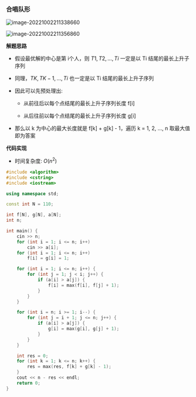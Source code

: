### 合唱队形

![image-20221002211338660](http://www.cdn.liver0377.xyz/typora/202210022113727.png)

![image-20221002211356860](http://www.cdn.liver0377.xyz/typora/202210022113887.png)



**解题思路**

- 假设最优解的中心是第 i个人，则 $T1,T2,…,Ti$ 一定是以 Ti 结尾的最长上升子序列

- 同理，$TK,TK−1,…,Ti$ 也一定是以 Ti 结尾的最长上升子序列

- 因此可以先预处理出:

  - 从前往后以每个点结尾的最长上升子序列长度 f[i]

  - 从后往前以每个点结尾的最长上升子序列长度 g[i]

- 那么以 k 为中心的最大长度就是 f[k] + g[k] - 1，遍历 k = 1, 2, ..., n 取最大值即为答案



**代码实现**

- 时间复杂度: $O(n ^ 2)$

```cc
#include <algorithm>
#include <cstring>
#include <iostream>

using namespace std;

const int N = 110;

int f[N], g[N], a[N];
int n;

int main() {
    cin >> n;
    for (int i = 1; i <= n; i++)
        cin >> a[i];
    for (int i = 1; i <= n; i++)
        f[i] = g[i] = 1;

    for (int i = 1; i <= n; i++) {
        for (int j = 1; j < i; j++) {
            if (a[i] > a[j]) {
                f[i] = max(f[i], f[j] + 1);
            }
        }
    }

    for (int i = n; i >= 1; i--) {
        for (int j = i + 1; j <= n; j++) {
            if (a[i] > a[j]) {
                g[i] = max(g[i], g[j] + 1);
            }
        }
    }

    int res = 0;
    for (int k = 1; k <= n; k++) {
        res = max(res, f[k] + g[k] - 1);
    }
    cout << n - res << endl;
    return 0;
}
```

